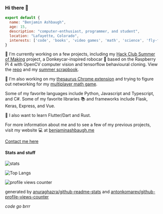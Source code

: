 ### Hi there 👋

```javascript
export default {
  name: "Benjamin Ashbaugh",
  age: 15,
  description: "computer-enthusiast, programmer, and student",
  location: "Lafayette, Colorado",
  interests: ['code', 'books', 'video games', 'math', 'science', 'fly-fishing'],
}
```

:rocket: I'm currently working on a few projects, including my [Hack Club Summer of Making](https://hackclub.com/) project, a Donkeycar-inspired robocar :car: based on the Raspberry Pi 4 with OpenCV computer vision and tensorflow behavioural cloning. View the [repo](https://github.com/scitronboy/robocar) and my [summer scrapbook](https://scrapbook.benjaminashbaugh.me/).

:telescope: I'm also working on my [thesaurus Chrome extension](https://github.com/scitronboy/simply-synonyms) and trying to figure out networking for my [multiplayer math game](https://arithmerace.com/).

Some of my favorite languages include Python, Javascript and Typescript, and C#. Some of my favorite libraries :books: and frameworks include Flask, Keras, Express, and Vue.

:seedling: I also want to learn Flutter/Dart and Rust.

For more information about me and to see a few of my previous projects, visit my website :computer: at [benjaminashbaugh.me](https://benjaminashbaugh.me/)

[Contact me here](https://benjaminashbaugh.me/#contact)

#### Stats and stuff

![stats](https://benjamins-readme-stats.vercel.app/api?username=scitronboy&show_icons=true&count_private=true&include_all_commits=true&theme=gruvbox)

![Top Langs](https://benjamins-readme-stats.vercel.app/api/top-langs/?username=scitronboy&layout=compact)

![profile views counter](https://komarev.com/ghpvc/?username=scitronboy&color=orange)

generated by [anuraghazra/github-readme-stats](https://github.com/scitronboy/github-readme-stats) and [antonkomarev/github-profile-views-counter](https://github.com/antonkomarev/github-profile-views-counter)


_code go brrr_

<!--
**scitronboy/scitronboy** is a ✨ _special_ ✨ repository because its `README.md` (this file) appears on your GitHub profile.

Here are some ideas to get you started:

- 🔭 I’m currently working on ...
- 🌱 I’m currently learning ...
- 👯 I’m looking to collaborate on ...
- 🤔 I’m looking for help with ...
- 💬 Ask me about ...
- 📫 How to reach me: ...
- 😄 Pronouns: ...
- ⚡ Fun fact: ...
-->

